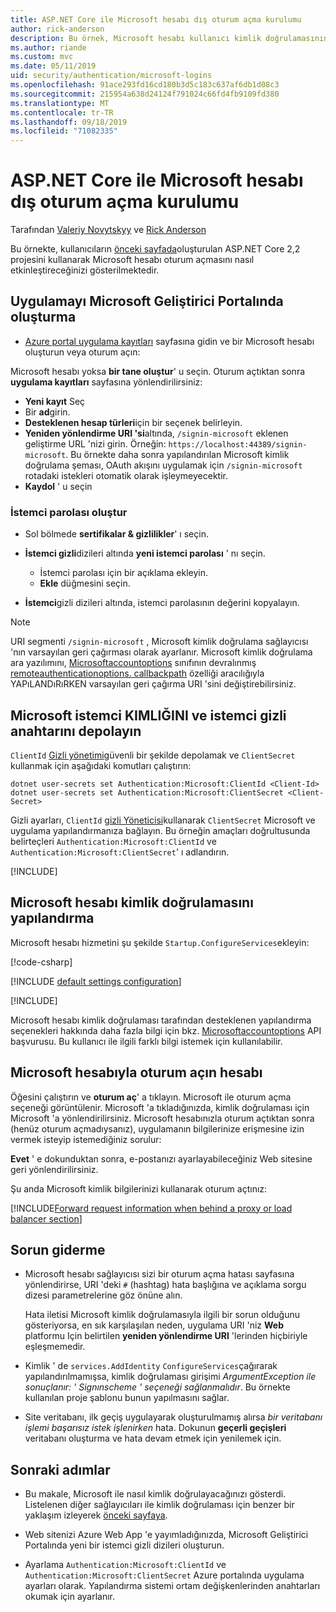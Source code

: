 ```yaml
---
title: ASP.NET Core ile Microsoft hesabı dış oturum açma kurulumu
author: rick-anderson
description: Bu örnek, Microsoft hesabı kullanıcı kimlik doğrulamasının mevcut bir ASP.NET Core uygulamasına tümleştirilmesini gösterir.
ms.author: riande
ms.custom: mvc
ms.date: 05/11/2019
uid: security/authentication/microsoft-logins
ms.openlocfilehash: 91ace293fd16cd180b3d5c183c637af6db1d08c3
ms.sourcegitcommit: 215954a638d24124f791024c66fd4fb9109fd380
ms.translationtype: MT
ms.contentlocale: tr-TR
ms.lasthandoff: 09/18/2019
ms.locfileid: "71082335"
---
```

# <a name="microsoft-account-external-login-setup-with-aspnet-core"></a>ASP.NET Core ile Microsoft hesabı dış oturum açma kurulumu

Tarafından [Valeriy Novytskyy](https://github.com/01binary) ve [Rick Anderson](https://twitter.com/RickAndMSFT)

Bu örnekte, kullanıcıların [önceki sayfada](xref:security/authentication/social/index)oluşturulan ASP.NET Core 2,2 projesini kullanarak Microsoft hesabı oturum açmasını nasıl etkinleştireceğinizi gösterilmektedir.

## <a name="create-the-app-in-microsoft-developer-portal"></a>Uygulamayı Microsoft Geliştirici Portalında oluşturma

* [Azure portal uygulama kayıtları](https://go.microsoft.com/fwlink/?linkid=2083908) sayfasına gidin ve bir Microsoft hesabı oluşturun veya oturum açın:

Microsoft hesabı yoksa **bir tane oluştur**' u seçin. Oturum açtıktan sonra **uygulama kayıtları** sayfasına yönlendirilirsiniz:

* **Yeni kayıt** Seç
* Bir **ad**girin.
* **Desteklenen hesap türleri**için bir seçenek belirleyin.  <!-- Accounts for any org work with MS domain accounts. Most folks probably want the last option, personal MS accounts -->
* **Yeniden yönlendirme URI 'si**altında, `/signin-microsoft` eklenen geliştirme URL 'nizi girin. Örneğin: `https://localhost:44389/signin-microsoft`. Bu örnekte daha sonra yapılandırılan Microsoft kimlik doğrulama şeması, OAuth akışını uygulamak için `/signin-microsoft` rotadaki istekleri otomatik olarak işleymeyecektir.
* **Kaydol** ' u seçin

### <a name="create-client-secret"></a>İstemci parolası oluştur

* Sol bölmede **sertifikalar & gizlilikler**' ı seçin.
* **İstemci gizli**dizileri altında **yeni istemci parolası** ' nı seçin.

  * İstemci parolası için bir açıklama ekleyin.
  * **Ekle** düğmesini seçin.

* **İstemci**gizli dizileri altında, istemci parolasının değerini kopyalayın.

> [!NOTE]
> URI segmenti `/signin-microsoft` , Microsoft kimlik doğrulama sağlayıcısı 'nın varsayılan geri çağırması olarak ayarlanır. Microsoft kimlik doğrulama ara yazılımını, [Microsoftaccountoptions](/dotnet/api/microsoft.aspnetcore.authentication.microsoftaccount.microsoftaccountoptions) sınıfının devralınmış [remoteauthenticationoptions. callbackpath](/dotnet/api/microsoft.aspnetcore.authentication.remoteauthenticationoptions.callbackpath) özelliği aracılığıyla YAPıLANDıRıRKEN varsayılan geri çağırma URI 'sini değiştirebilirsiniz.

## <a name="store-the-microsoft-client-id-and-client-secret"></a>Microsoft istemci KIMLIĞINI ve istemci gizli anahtarını depolayın

`ClientId` [Gizli yönetimi](xref:security/app-secrets)güvenli bir şekilde depolamak ve `ClientSecret` kullanmak için aşağıdaki komutları çalıştırın:

```dotnetcli
dotnet user-secrets set Authentication:Microsoft:ClientId <Client-Id>
dotnet user-secrets set Authentication:Microsoft:ClientSecret <Client-Secret>
```

Gizli ayarları, `ClientId` [gizli Yöneticisi](xref:security/app-secrets)kullanarak `ClientSecret` Microsoft ve uygulama yapılandırmanıza bağlayın. Bu örneğin amaçları doğrultusunda belirteçleri `Authentication:Microsoft:ClientId` ve `Authentication:Microsoft:ClientSecret`' ı adlandırın.

[!INCLUDE[](~/includes/environmentVarableColon.md)]

## <a name="configure-microsoft-account-authentication"></a>Microsoft hesabı kimlik doğrulamasını yapılandırma

Microsoft hesabı hizmetini şu şekilde `Startup.ConfigureServices`ekleyin:

[!code-csharp[](~/security/authentication/social/social-code/StartupMS.cs?name=snippet&highlight=10-14)]

[!INCLUDE [default settings configuration](includes/default-settings.md)]

[!INCLUDE[](includes/chain-auth-providers.md)]

Microsoft hesabı kimlik doğrulaması tarafından desteklenen yapılandırma seçenekleri hakkında daha fazla bilgi için bkz. [Microsoftaccountoptions](/dotnet/api/microsoft.aspnetcore.builder.microsoftaccountoptions) API başvurusu. Bu kullanıcı ile ilgili farklı bilgi istemek için kullanılabilir.

## <a name="sign-in-with-microsoft-account"></a>Microsoft hesabıyla oturum açın hesabı

Öğesini çalıştırın ve **oturum aç**' a tıklayın. Microsoft ile oturum açma seçeneği görüntülenir. Microsoft 'a tıkladığınızda, kimlik doğrulaması için Microsoft 'a yönlendirilirsiniz. Microsoft hesabınızla oturum açtıktan sonra (henüz oturum açmadıysanız), uygulamanın bilgilerinize erişmesine izin vermek isteyip istemediğiniz sorulur:

**Evet** ' e dokunduktan sonra, e-postanızı ayarlayabileceğiniz Web sitesine geri yönlendirilirsiniz.

Şu anda Microsoft kimlik bilgilerinizi kullanarak oturum açtınız:

[!INCLUDE[Forward request information when behind a proxy or load balancer section](includes/forwarded-headers-middleware.md)]

## <a name="troubleshooting"></a>Sorun giderme

* Microsoft hesabı sağlayıcısı sizi bir oturum açma hatası sayfasına yönlendirirse, URI 'deki `#` (hashtag) hata başlığına ve açıklama sorgu dizesi parametrelerine göz önüne alın.

  Hata iletisi Microsoft kimlik doğrulamasıyla ilgili bir sorun olduğunu gösteriyorsa, en sık karşılaşılan neden, uygulama URI 'niz **Web** platformu Için belirtilen **yeniden yönlendirme URI** 'lerinden hiçbiriyle eşleşmemedir.
* Kimlik ' de `services.AddIdentity` `ConfigureServices`çağırarak yapılandırılmamışsa, kimlik doğrulaması girişimi *ArgumentException ile sonuçlanır: ' Signınscheme ' seçeneği sağlanmalıdır*. Bu örnekte kullanılan proje şablonu bunun yapılmasını sağlar.
* Site veritabanı, ilk geçiş uygulayarak oluşturulmamış alırsa *bir veritabanı işlemi başarısız istek işlenirken* hata. Dokunun **geçerli geçişleri** veritabanı oluşturma ve hata devam etmek için yenilemek için.

## <a name="next-steps"></a>Sonraki adımlar

* Bu makale, Microsoft ile nasıl kimlik doğrulayacağınızı gösterdi. Listelenen diğer sağlayıcıları ile kimlik doğrulaması için benzer bir yaklaşım izleyerek [önceki sayfaya](xref:security/authentication/social/index).

* Web sitenizi Azure Web App 'e yayımladığınızda, Microsoft Geliştirici Portalında yeni bir istemci gizli dizileri oluşturun.

* Ayarlama `Authentication:Microsoft:ClientId` ve `Authentication:Microsoft:ClientSecret` Azure portalında uygulama ayarları olarak. Yapılandırma sistemi ortam değişkenlerinden anahtarları okumak için ayarlanır.
